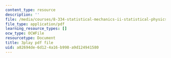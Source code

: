 ```yaml
---
content_type: resource
description: ''
file: /media/courses/8-334-statistical-mechanics-ii-statistical-physics-of-fields-spring-2014/a82694de6d124a16b998a9d124941580_1_dMnMLbIok.pdf
file_type: application/pdf
learning_resource_types: []
ocw_type: OCWFile
resourcetype: Document
title: 3play pdf file
uid: a82694de-6d12-4a16-b998-a9d124941580
---
```

